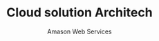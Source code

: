 ---
layout: post
title: Cloud solution Architech 
subtitle: Amason Web Services
categories: Markdown
tags: [Markdown, journaling, blog]
---